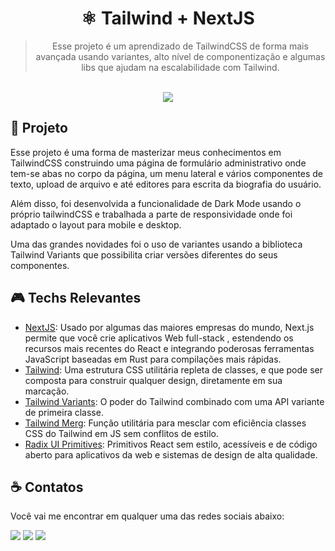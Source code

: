 <div align='center'>
  <h1>
    ⚛️ Tailwind + NextJS
  </h1>

  > Esse projeto é um aprendizado de TailwindCSS de forma mais avançada usando variantes, alto nível de componentização e algumas libs que ajudam na escalabilidade com Tailwind.

  <br />
  
  <img src="https://github.com/Azanniel/tailwind-next/assets/71537090/1a76d760-d66a-4ee1-b6bb-653878a361fe" />
</div>

## 💜 Projeto
Esse projeto é uma forma de masterizar meus conhecimentos em TailwindCSS construindo uma página de formulário administrativo onde tem-se abas no corpo da página, 
um menu lateral e vários componentes de texto, upload de arquivo e até editores para escrita da biografia do usuário.

Além disso, foi desenvolvida a funcionalidade de Dark Mode usando o próprio tailwindCSS e trabalhada a parte de responsividade onde foi adaptado o layout para mobile e desktop.

Uma das grandes novidades foi o uso de variantes usando a biblioteca Tailwind Variants que possibilita criar versões diferentes do seus componentes.

## 🎮 Techs Relevantes

- [NextJS](https://nextjs.org/): Usado por algumas das maiores empresas do mundo, Next.js permite que você crie aplicativos Web full-stack , estendendo os recursos mais recentes do React e integrando poderosas ferramentas JavaScript baseadas em Rust para compilações mais rápidas.
- [Tailwind](https://tailwindcss.com/): Uma estrutura CSS utilitária repleta de classes, e que pode ser composta para construir qualquer design, diretamente em sua marcação.
- [Tailwind Variants](https://www.tailwind-variants.org/): O poder do Tailwind combinado com uma API variante de primeira classe.
- [Tailwind Merg](https://github.com/dcastil/tailwind-merge): Função utilitária para mesclar com eficiência classes CSS do Tailwind em JS sem conflitos de estilo.
- [Radix UI Primitives](https://www.radix-ui.com/primitives): Primitivos React sem estilo, acessíveis e de código aberto para aplicativos da web e sistemas de design de alta qualidade.

## ☕ Contatos

Você vai me encontrar em qualquer uma das redes sociais abaixo:

<a href = "mailto: leo.azannielttt@gmail.com"><img src="https://img.shields.io/badge/-Gmail-%23EA4335?style=for-the-badge&logo=gmail&logoColor=white" target="_blank" margin-right="10px"></a>
<a href="https://www.linkedin.com/in/leandroazanniel/" target="_blank"><img src="https://img.shields.io/badge/-LinkedIn-%230077B5?style=for-the-badge&logo=linkedin&logoColor=white" target="_blank"></a>
<a href="https://api.whatsapp.com/send?phone=5592985406269" target="_blank"><img src="https://img.shields.io/badge/-WhatsApp-%25D366?style=for-the-badge&logo=whatsapp&logoColor=white" target="_blank"></a>

